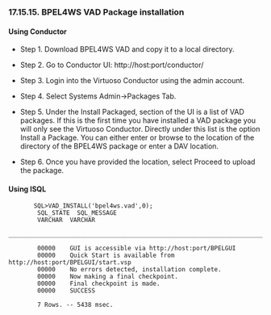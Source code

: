<div>

<div>

<div>

<div>

### 17.15.15. BPEL4WS VAD Package installation

</div>

</div>

</div>

<div>

<div>

<div>

<div>

#### Using Conductor

</div>

</div>

</div>

<div>

- Step 1. Download BPEL4WS VAD and copy it to a local directory.

- Step 2. Go to Conductor UI: http://host:port/conductor/

- Step 3. Login into the Virtuoso Conductor using the admin account.

- Step 4. Select Systems Admin-\>Packages Tab.

- Step 5. Under the Install Packaged, section of the UI is a list of VAD
  packages. If this is the first time you have installed a VAD package
  you will only see the Virtuoso Conductor. Directly under this list is
  the option Install a Package. You can either enter or browse to the
  location of the directory of the BPEL4WS package or enter a DAV
  location.

- Step 6. Once you have provided the location, select Proceed to upload
  the package.

</div>

</div>

<div>

<div>

<div>

<div>

#### Using ISQL

</div>

</div>

</div>

``` programlisting
       SQL>VAD_INSTALL('bpel4ws.vad',0);
        SQL_STATE  SQL_MESSAGE
        VARCHAR  VARCHAR
        _______________________________________________________________________________

        00000    GUI is accessible via http://host:port/BPELGUI
        00000    Quick Start is available from http://host:port/BPELGUI/start.vsp
        00000    No errors detected, installation complete.
        00000    Now making a final checkpoint.
        00000    Final checkpoint is made.
        00000    SUCCESS

        7 Rows. -- 5438 msec.
       
```

</div>

</div>

